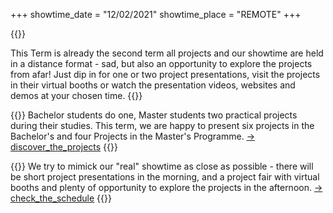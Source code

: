 +++
showtime_date = "12/02/2021"
showtime_place = "REMOTE"
+++

{{<teaser category="about showtime" title="Projects over Distance">}}

This Term is already the second term all projects and our showtime are held in
a distance format - sad, but also an opportunity to explore the projects
from afar! Just dip in for one or two project presentations, visit the projects
in their virtual booths or watch the presentation videos,
websites and demos at your chosen time.
{{</teaser>}}

{{<teaser category="projects" title="One Term Ten Projects">}}
Bachelor students do one, Master students two practical projects during their studies. This term, we
are happy to present six projects in the Bachelor's and four Projects in the Master's Programme.
[-> discover_the_projects](/projects)
{{</teaser>}}

{{<teaser category="schedule" title="Almost as in real life">}}
We try to mimick our "real" showtime as close as possible - there will be short project presentations in the morning, and
a project fair with virtual booths and plenty of opportunity to explore the projects in the afternoon.
[-> check_the_schedule](/schedule)
{{</teaser>}}
